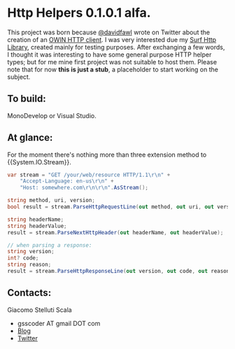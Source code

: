 ﻿Http Helpers 0.1.0.1 alfa.
===
This project was born because [@davidfawl](https://twitter.com/davidfowl) wrote on Twitter about the creation of an [OWIN HTTP client](https://github.com/davidfowl/OwinHttpClient).
I was very interested due my [Surf Http Library](https://github.com/gsscoder/surfhttp), created mainly for testing purposes.
After exchanging a few words, I thought it was interesting to have some general purpose HTTP helper types;
but for me mine first project was not suitable to host them.
Please note that for now __this is just a stub__, a placeholder to start working on the subject.

To build:
---
MonoDevelop or Visual Studio.

At glance:
---
For the moment there's nothing more than three extension method to {{System.IO.Stream}}.

```csharp
var stream = "GET /your/web/resource HTTP/1.1\r\n" +
    "Accept-Language: en-us\r\n" +
    "Host: somewhere.com\r\n\r\n".AsStream();

string method, uri, version;
bool result = stream.ParseHttpRequestLine(out method, out uri, out version);

string headerName;
string headerValue;
result = stream.ParseNextHttpHeader(out headerName, out headerValue);

// when parsing a response:
string version;
int? code;
string reason;
result = stream.ParseHttpResponseLine(out version, out code, out reason);
```

Contacts:
---
Giacomo Stelluti Scala
  - gsscoder AT gmail DOT com
  - [Blog](http://gsscoder.blogspot.it)
  - [Twitter](http://twitter.com/gsscoder)
